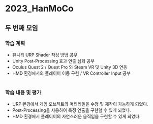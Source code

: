 # 2023_HanMoCo
## 두 번째 모임
### 학습 계획
- 유니티 URP Shader 작성 방법 공부
- Unity Post-Processing 효과 연출 심화 공부
- Oculus Quest 2 / Quest Pro 와 Steam VR 및 Unity 3D 연동
- HMD 환경에서의 플레이어 이동 구현 / VR Controller Input 공부
<br></br>
### 학습 내용 및 평가
- URP 환경에서 게임 오브젝트의 머티리얼을 수정 및 제작이 가능하게 되었다.
- Post-Processing을 사용하여 특정 연출을 구현할 수 있게 되었다.
- HMD 환경에서 플레이어의 자연스러운 움직임을 구현할 수 있게 되었다.

